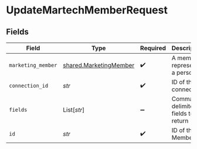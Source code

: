 # UpdateMartechMemberRequest


## Fields

| Field                                                            | Type                                                             | Required                                                         | Description                                                      |
| ---------------------------------------------------------------- | ---------------------------------------------------------------- | ---------------------------------------------------------------- | ---------------------------------------------------------------- |
| `marketing_member`                                               | [shared.MarketingMember](../../models/shared/marketingmember.md) | :heavy_check_mark:                                               | A member represents a person                                     |
| `connection_id`                                                  | *str*                                                            | :heavy_check_mark:                                               | ID of the connection                                             |
| `fields`                                                         | List[*str*]                                                      | :heavy_minus_sign:                                               | Comma-delimited fields to return                                 |
| `id`                                                             | *str*                                                            | :heavy_check_mark:                                               | ID of the Member                                                 |